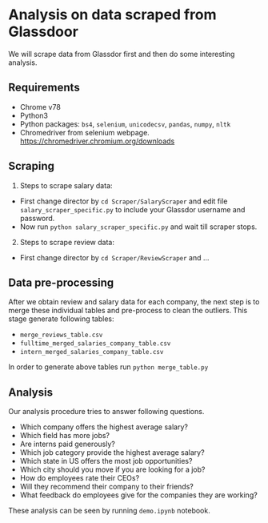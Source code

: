 # Analysis on data scraped from Glassdoor
We will scrape data from Glassdor first and then do some interesting analysis.

## Requirements
* Chrome v78
* Python3
* Python packages: ``bs4``, ``selenium``, ``unicodecsv``, ``pandas``, ``numpy``, ``nltk``
* Chromedriver from selenium webpage. https://chromedriver.chromium.org/downloads

## Scraping
1. Steps to scrape salary data:
  * First change director by ``cd Scraper/SalaryScraper`` and edit file ``salary_scraper_specific.py`` to include your Glassdor username and password.
  * Now run ``python salary_scraper_specific.py`` and wait till scraper stops.
2. Steps to scrape review data:
 * First change director by ``cd Scraper/ReviewScraper`` and ...

## Data pre-processing
After we obtain review and salary data for each company, the next step is to merge these individual tables and pre-process to clean the outliers. This stage generate following tables:
* ``merge_reviews_table.csv``
* ``fulltime_merged_salaries_company_table.csv``
* ``intern_merged_salaries_company_table.csv``

In order to generate above tables run ``python merge_table.py``

## Analysis
Our analysis procedure tries to answer following questions.
* Which company offers the highest average salary?
* Which field has more jobs?
* Are interns paid generously?
* Which job category provide the highest average salary?
* Which state in US offers the most job opportunities?
* Which city should you move if you are looking for a job?
* How do employees rate their CEOs?
* Will they recommend their company to their friends?
* What feedback do employees give for the companies they are working?

These analysis can be seen by running ``demo.ipynb`` notebook.
